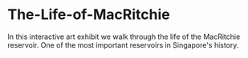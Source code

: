 # The-Life-of-MacRitchie
In this interactive art exhibit we walk through the life of the MacRitchie reservoir. One of the most important reservoirs in Singapore's history.
